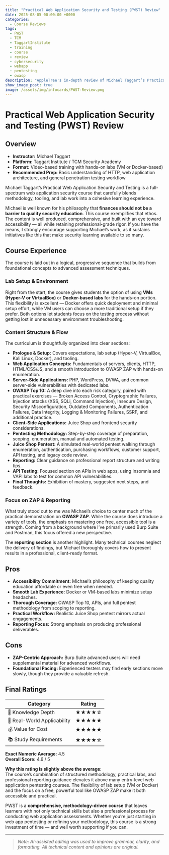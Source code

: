 ```yaml
---
title: "Practical Web Application Security and Testing (PWST) Review"
date: 2025-08-05 00:00:00 +0000
categories:
  - Course Reviews
tags:
  - PWST
  - TCM
  - TaggartInstitute
  - training
  - course
  - review
  - cybersecurity
  - webapp
  - pentesting
  - owasp
description: "AppleTree's in-depth review of Michael Taggart’s Practical Web Application Security and Testing (PWST) course, including full curriculum highlights, lab experience, and methodology insights."
show_image_post: true
image: /assets/img/infocards/PWST-Review.png
---
```


# Practical Web Application Security and Testing (PWST) Review

## Overview
- **Instructor:** Michael Taggart  
- **Platform:** Taggart Institute / TCM Security Academy  
- **Format:** Video-based training with hands-on labs (VM or Docker-based)  
- **Recommended Prep:** Basic understanding of HTTP, web application architecture, and general penetration testing workflow  

Michael Taggart’s Practical Web Application Security and Testing is a full-spectrum web application security course that carefully blends methodology, tooling, and lab work into a cohesive learning experience.  

Michael is well known for his philosophy that **finances should not be a barrier to quality security education**. This course exemplifies that ethos. The content is well produced, comprehensive, and built with an eye toward accessibility — all while retaining professional-grade rigor. If you have the means, I strongly encourage supporting Michael’s work, as it sustains initiatives like this that make security learning available to so many.

## Course Experience
The course is laid out in a logical, progressive sequence that builds from foundational concepts to advanced assessment techniques.  

### **Lab Setup & Environment**
Right from the start, the course gives students the option of using **VMs (Hyper-V or VirtualBox)** or **Docker-based labs** for the hands-on portion. This flexibility is excellent — Docker offers quick deployment and minimal setup effort, while VM users can choose a more traditional setup if they prefer. Both options let students focus on the testing process without getting lost in unnecessary environment troubleshooting.

### **Content Structure & Flow**
The curriculum is thoughtfully organized into clear sections:

- **Prologue & Setup:** Covers expectations, lab setup (Hyper-V, VirtualBox, Kali Linux, Docker), and tooling.  
- **Web Application Concepts:** Fundamentals of servers, clients, HTTP, HTML/CSS/JS, and a smooth introduction to OWASP ZAP with hands-on enumeration.  
- **Server-Side Applications:** PHP, WordPress, DVWA, and common server-side vulnerabilities with dedicated labs.  
- **OWASP Top 10:** A deep dive into each risk category, paired with practical exercises — Broken Access Control, Cryptographic Failures, Injection attacks (XSS, SQLi, Command Injection), Insecure Design, Security Misconfiguration, Outdated Components, Authentication Failures, Data Integrity, Logging & Monitoring Failures, SSRF, and additional practice.  
- **Client-Side Applications:** Juice Shop and frontend security considerations.  
- **Pentesting Methodology:** Step-by-step coverage of preparation, scoping, enumeration, manual and automated testing.  
- **Juice Shop Pentest:** A simulated real-world pentest walking through enumeration, authentication, purchasing workflows, customer support, API testing, and legacy code review.  
- **Reporting:** Clear guidance on professional report structure and writing tips.  
- **API Testing:** Focused section on APIs in web apps, using Insomnia and VAPI labs to test for common API vulnerabilities.  
- **Final Thoughts:** Exhibition of mastery, suggested next steps, and feedback.

### **Focus on ZAP & Reporting**
What truly stood out to me was Michael’s choice to center much of the practical demonstration on **OWASP ZAP**. While the course does introduce a variety of tools, the emphasis on mastering one free, accessible tool is a strength. Coming from a background where I’ve primarily used Burp Suite and Postman, this focus offered a new perspective.  

The **reporting section** is another highlight. Many technical courses neglect the delivery of findings, but Michael thoroughly covers how to present results in a professional, client-ready format.

## Pros
- **Accessibility Commitment:** Michael’s philosophy of keeping quality education affordable or even free when needed.
- **Smooth Lab Experience:** Docker or VM-based labs minimize setup headaches.
- **Thorough Coverage:** OWASP Top 10, APIs, and full pentest methodology from scoping to reporting.
- **Practical Workflow:** Realistic Juice Shop pentest mirrors actual engagements.
- **Reporting Focus:** Strong emphasis on producing professional deliverables.

## Cons
- **ZAP-Centric Approach:** Burp Suite advanced users will need supplemental material for advanced workflows.
- **Foundational Pacing:** Experienced testers may find early sections move slowly, though they provide a valuable refresh.

## Final Ratings

| Category | Rating |
|----------|--------|
| 🧠 Knowledge Depth | ★★★★☆ |
| 🧪 Real-World Applicability | ★★★★★ |
| 💰 Value for Cost | ★★★★★ |
| 📚 Study Requirements | ★★★★☆ |

**Exact Numeric Average:** 4.5  
**Overall Score:** 4.6 / 5  

**Why this rating is slightly above the average:**  
The course’s combination of structured methodology, practical labs, and professional reporting guidance elevates it above many entry-level web application pentesting courses. The flexibility of lab setup (VM or Docker) and the focus on a free, powerful tool like OWASP ZAP make it both accessible and practical.  

PWST is a **comprehensive, methodology-driven course** that leaves learners with not only technical skills but also a professional process for conducting web application assessments. Whether you’re just starting in web app pentesting or refining your methodology, this course is a strong investment of time — and well worth supporting if you can.

---

> _Note: AI-assisted editing was used to improve grammar, clarity, and formatting. All technical content and opinions are original._
